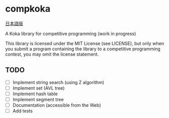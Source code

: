 # compkoka

[日本語版](README.ja.md)

A Koka library for competitive programming (work in progress)

This library is licensed under the MIT License (see LICENSE), but only when you submit a program containing the library to a competitive programming contest, you may omit the license statement.

## TODO

- [ ] Implement string search (using Z algorithm)
- [ ] Implement set (AVL tree)
- [ ] Implement hash table
- [ ] Implement segment tree
- [ ] Documentation (accessible from the Web)
- [ ] Add tests
